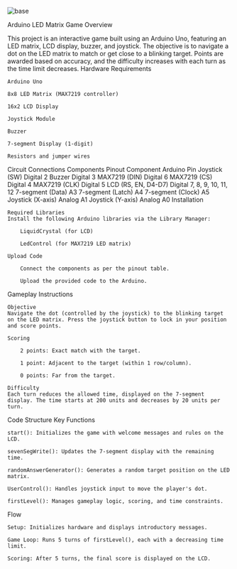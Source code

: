 ![base](https://github.com/user-attachments/assets/fc35bc1f-e242-4f15-b0b3-e05854e5eb2a)

Arduino LED Matrix Game
Overview

This project is an interactive game built using an Arduino Uno, featuring an LED matrix, LCD display, buzzer, and joystick. The objective is to navigate a dot on the LED matrix to match or get close to a blinking target. Points are awarded based on accuracy, and the difficulty increases with each turn as the time limit decreases.
Hardware Requirements

    Arduino Uno

    8x8 LED Matrix (MAX7219 controller)

    16x2 LCD Display

    Joystick Module

    Buzzer

    7-segment Display (1-digit)

    Resistors and jumper wires

Circuit Connections
Components Pinout
Component	Arduino Pin
Joystick (SW)	Digital 2
Buzzer	Digital 3
MAX7219 (DIN)	Digital 6
MAX7219 (CS)	Digital 4
MAX7219 (CLK)	Digital 5
LCD (RS, EN, D4-D7)	Digital 7, 8, 9, 10, 11, 12
7-segment (Data)	A3
7-segment (Latch)	A4
7-segment (Clock)	A5
Joystick (X-axis)	Analog A1
Joystick (Y-axis)	Analog A0
Installation

    Required Libraries
    Install the following Arduino libraries via the Library Manager:

        LiquidCrystal (for LCD)

        LedControl (for MAX7219 LED matrix)

    Upload Code

        Connect the components as per the pinout table.

        Upload the provided code to the Arduino.

Gameplay Instructions

    Objective
    Navigate the dot (controlled by the joystick) to the blinking target on the LED matrix. Press the joystick button to lock in your position and score points.

    Scoring

        2 points: Exact match with the target.

        1 point: Adjacent to the target (within 1 row/column).

        0 points: Far from the target.

    Difficulty
    Each turn reduces the allowed time, displayed on the 7-segment display. The time starts at 200 units and decreases by 20 units per turn.

Code Structure
Key Functions

    start(): Initializes the game with welcome messages and rules on the LCD.

    sevenSegWrite(): Updates the 7-segment display with the remaining time.

    randomAnswerGenerator(): Generates a random target position on the LED matrix.

    UserControl(): Handles joystick input to move the player's dot.

    firstLevel(): Manages gameplay logic, scoring, and time constraints.

Flow

    Setup: Initializes hardware and displays introductory messages.

    Game Loop: Runs 5 turns of firstLevel(), each with a decreasing time limit.

    Scoring: After 5 turns, the final score is displayed on the LCD.

